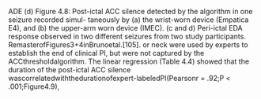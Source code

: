 ADE
(d)
Figure 4.8: Post-ictal ACC silence detected by the algorithm in one seizure recorded simul-
taneously by (a) the wrist-worn device (Empatica E4), and (b) the upper-arm worn device
(IMEC). (c and d) Peri-ictal EDA response observed in two different seizures from two study
participants. RemasterofFigures3+4inBrunoetal.[105].
or neck were used by experts to establish the end of clinical PI, but were not captured by the
ACCthresholdalgorithm.
The linear regression (Table 4.4) showed that the duration of the post-ictal ACC silence
wascorrelatedwiththedurationofexpert-labeledPI(Pearsonr = .92;P < .001;Figure4.9),